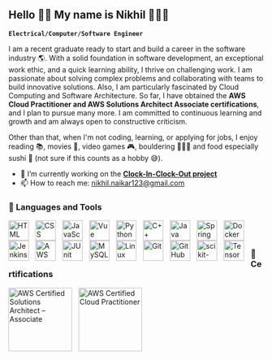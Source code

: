 ## Hello 👋🏾 My name is Nikhil 🧑🏾‍💻

**`Electrical/Computer/Software Engineer`**

I am a recent graduate ready to start and build a career in the software industry 🌎. With a solid foundation in software development, an exceptional work ethic, and a quick learning ability, I thrive on challenging work. I am passionate about solving complex problems and collaborating with teams to build innovative solutions. Also, I am particularly fascinated by Cloud Computing and Software Architecture.
So far, I have obtained the **AWS Cloud Practitioner and AWS Solutions Architect Associate certifications**, and I plan to pursue many more. I am committed to continuous learning and growth and am always open to constructive criticism.

Other than that, when I'm not coding, learning, or applying for jobs, I enjoy reading 📚, movies 🍿, video games 🎮, bouldering 🧗🏽‍♀️ and food especially sushi 🍣 (not sure if this counts as a hobby 😅).

- 🔭 I’m currently working on the **[Clock-In-Clock-Out project](https://github.com/WonderBoi99/Clock-In-Clock-Out)**
- 📫 How to reach me: nikhil.naikar123@gmail.com


### 🧰 Languages and Tools
<img align="left" alt="HTML" width="40px" style="padding-right:10px;" src="https://cdn.jsdelivr.net/gh/devicons/devicon/icons/html5/html5-plain.svg" />
<img align="left" alt="CSS" width="40px" style="padding-right:10px;" src="https://cdn.jsdelivr.net/gh/devicons/devicon/icons/css3/css3-plain.svg" />
<img align="left" alt="JavaScript" width="40px" style="padding-right:10px;" src="https://cdn.jsdelivr.net/gh/devicons/devicon/icons/javascript/javascript-plain.svg" />
<img align="left" alt="Vue" width="40px" style="padding-right:10px;" src="https://cdn.jsdelivr.net/gh/devicons/devicon@latest/icons/vuejs/vuejs-original.svg" />
<img align="left" alt="Python" width="40px" style="padding-right:10px;" src="https://cdn.jsdelivr.net/gh/devicons/devicon/icons/python/python-plain.svg" />
<img align="left" alt="C++" width="40px" style="padding-right:10px;" src="https://cdn.jsdelivr.net/gh/devicons/devicon/icons/cplusplus/cplusplus-line.svg" />
<img align="left" alt="Java" width="40px" style="padding-right:10px;" src="https://cdn.jsdelivr.net/gh/devicons/devicon/icons/java/java-original.svg"/>
<img align="left" alt="Spring Boot" width="40px" style="padding-right:10px;" src="https://cdn.jsdelivr.net/gh/devicons/devicon/icons/spring/spring-original.svg" />
<img align="left" alt="Docker" width="40px" style="padding-right:10px;" src="https://cdn.jsdelivr.net/gh/devicons/devicon@latest/icons/docker/docker-original.svg" />
<img align="left" alt="Jenkins" width="40px" style="padding-right:10px;" src="https://cdn.jsdelivr.net/gh/devicons/devicon@latest/icons/jenkins/jenkins-original.svg" />
<img align="left" alt="AWS" width="40px" style="padding-right:10px;" src="https://cdn.jsdelivr.net/gh/devicons/devicon@latest/icons/amazonwebservices/amazonwebservices-original-wordmark.svg" />
<img align="left" alt="JUnit" width="40px" style="padding-right:10px;" src="https://cdn.jsdelivr.net/gh/devicons/devicon@latest/icons/junit/junit-original-wordmark.svg" />
<img align="left" alt="MySQL" width="40px" style="padding-right:10px;" src="https://cdn.jsdelivr.net/gh/devicons/devicon@latest/icons/mysql/mysql-original-wordmark.svg" />
<img align="left" alt="Linux" width="40px" style="padding-right:10px;" src="https://cdn.jsdelivr.net/gh/devicons/devicon/icons/linux/linux-original.svg" />
<img align="left" alt="Git" width="40px" style="padding-right:10px;" src="https://cdn.jsdelivr.net/gh/devicons/devicon/icons/git/git-original.svg" />
<img align="left" alt="GitHub" width="40px" style="padding-right:10px;" src="https://cdn.jsdelivr.net/gh/devicons/devicon/icons/github/github-original.svg" />
<img align="left" alt="scikit-learn" width="40px" style="padding-right:10px;" src="https://cdn.jsdelivr.net/gh/devicons/devicon@latest/icons/scikitlearn/scikitlearn-original.svg" />
<img align="left" alt="TensorFlow" width="40px" style="padding-right:10px;" src="https://cdn.jsdelivr.net/gh/devicons/devicon@latest/icons/tensorflow/tensorflow-original.svg" />
<br />

#


### 📜 Certifications
<a href="https://www.credly.com/badges/f4d107ed-827d-4b00-93ad-9b95eb4ecb56/linked_in_profile">
  <img align="left" alt="AWS Certified Solutions Architect – Associate" width="125px" style="padding-right:10px;" src="https://github.com/WonderBoi99/WonderBoi99/assets/61436662/c92ce5a6-f4ca-4f3c-98f8-1b87d83f5a6d" />
</a>
<a href="https://www.credly.com/badges/8d7d5c65-b278-4243-98ae-da259f8d929a/linked_in_profile">
  <img align="left" alt="AWS Certified Cloud Practitioner" width="125px" style="padding-right:10px;" src="https://github.com/WonderBoi99/WonderBoi99/assets/61436662/ad379651-e2a9-467f-b16d-6a0b0b1592ac" />
</a>

